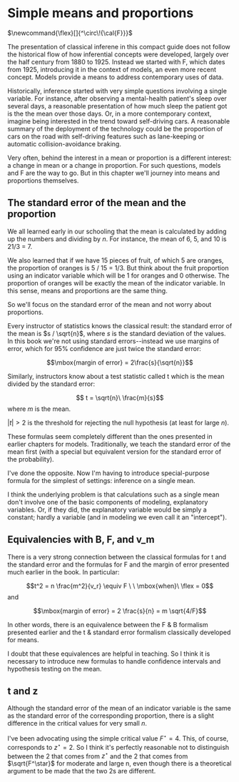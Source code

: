 # Simple means and proportions


$\newcommand{\flex}[]{^\circ\!{\cal{F}}}$

The presentation  of classical inferene in this compact guide does not  follow the historical flow of how inferential concepts were developed, largely over  the half century from 1880 to 1925. Instead we started  with F, which dates from 1925, introducing it in the context of models, an even more recent concept. Models provide a means to address contemporary uses of data.

Historically, inference started with very simple questions involving a single variable. For instance, after observing a mental-health patient's sleep over several days, a reasonable presentation of how much sleep the patient got is the the mean over those days. Or, in a more contemporary context, imagine being interested in the trend toward self-driving cars. A reasonable summary of the deployment of the technology could be the  proportion  of cars on  the road with self-driving features such as lane-keeping or automatic collision-avoidance braking.

Very often, behind the interest in a mean or proportion is a different interest: a change in mean or a change in proportion. For such questions, models and F are the way to go. But in this chapter we'll journey into means and proportions themselves.

## The standard error of the mean and the proportion

We all learned early in our schooling that the mean is calculated by adding up the numbers and dividing by $n$. For instance, the mean of 6, 5, and 10 is 21/3 = 7.

We also learned that if we have 15 pieces of fruit, of which 5 are oranges, the proportion of oranges is 5 / 15 = 1/3. But think about the fruit proportion using an indicator variable which will be 1 for oranges and 0 otherwise. The proportion of oranges will be exactly the mean of the indicator variable. In this sense, means and proportions are the same thing.

So we'll focus on the standard error of the mean and not worry about proportions.

Every instructor of statistics knows the classical result: the standard error of the mean is $s / \sqrt{n}$, where $s$ is the standard deviation of the values. In this book we're not using  standard errors--instead we use margins of error, which for 95% confidence are just twice the standard error:

$$\mbox{margin of error} = 2\frac{s}{\sqrt{n}}$$

Similarly, instructors know about a test statistic called t which is the mean divided by the standard error:

$$ t = \sqrt{n}\ \frac{m}{s}$$ 
where $m$ is the mean.

$|t| > 2$ is the threshold for rejecting the null hypothesis (at least for large $n$).

These formulas seem completely different than the ones presented in earlier chapters for models. Traditionally, we teach the standard error of the mean first (with a special but equivalent version for the standard error of the probability).

I've done the opposite. Now I'm having to introduce special-purpose formula for the simplest of settings: inference on a single mean.

I think the underlying problem is that calculations such as a single mean don't involve one of the basic components of modeling, explanatory variables. Or, if they did, the explanatory variable would be simply a constant; hardly a variable (and in modeling we even call it an "intercept").

## Equivalencies with B, F, and v_m

There is a very strong connection between the classical formulas for t and the standard error and the formulas for F and the margin of error presented much earlier in the book. In particular:

$$t^2 = n \frac{m^2}{v_r} \equiv F \ \ \mbox{when}\ \flex = 0$$
and 

$$\mbox{margin of error} = 2 \frac{s}{n} = m \sqrt{4/F}$$

In other words, there is an equivalence between the F & B formalism presented earlier and the t & standard error formalism classically developed for means.

I doubt that these equivalences are helpful in teaching. So I think it is necessary to introduce new formulas to handle confidence intervals and hypothesis testing on the mean.

## t and z

Although the standard error of the mean of an indicator variable is the same  as the standard error of the corresponding  proportion, there is a slight difference in the critical values for very small $n$. 

I've been advocating using the simple critical value $F^\star =  4$. This, of course, corresponds to  $z^\star =  2$. So I think it's perfectly reasonable not  to  distinguish between  the  2  that comes from  $z^\star$ and the 2 that comes from $\sqrt{F^\star}$ for moderate and large n, even though there is a theoretical argument  to be made that the two 2s are different.
